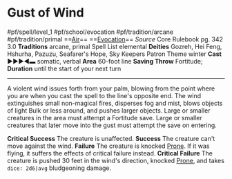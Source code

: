 # Gust of Wind
#pf/spell/level_1 #pf/school/evocation #pf/tradition/arcane #pf/tradition/primal
==[Air](../../../Traits/Air.md)== ==[Evocation](../../../Traits/Evocation.md)==
*Source* Core Rulebook pg. 342 3.0
**Traditions** arcane, primal
Spell List elemental
**Deities** Gozreh, Hei Feng, Hshurha, Pazuzu, Seafarer's Hope, Sky Keepers
Patron Theme winter
**Cast** ►►►◄▬ somatic, verbal
**Area** 60-foot line
**Saving Throw** Fortitude; **Duration** until the start of your next turn

---
A violent wind issues forth from your palm, blowing from the point where you are when you cast the spell to the line's opposite end. The wind extinguishes small non-magical fires, disperses fog and mist, blows objects of light Bulk or less around, and pushes larger objects. Large or smaller creatures in the area must attempt a Fortitude save. Large or smaller creatures that later move into the gust must attempt the save on entering.

**Critical Success** The creature is unaffected.
**Success** The creature can't move against the wind.
**Failure** The creature is knocked [Prone](../../../Conditions/Prone.md). If it was flying, it suffers the effects of critical failure instead.
**Critical Failure** The creature is pushed 30 feet in the wind's direction, knocked [Prone](../../../Conditions/Prone.md), and takes `dice: 2d6|avg` bludgeoning damage.